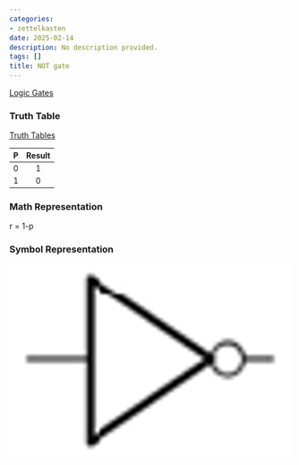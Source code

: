 ```yaml
---
categories:
- zettelkasten
date: 2025-02-14
description: No description provided.
tags: []
title: NOT gate
---
```


[Logic Gates](Logic%20Gates.md)

### Truth Table

[Truth Tables](Truth%20Tables.md)

| P | Result |
| :-: | :-: |
|0|1|
|1|0|

### Math Representation

r = 1-p

### Symbol Representation

![400x200](attachments/NOT_GATE.png)